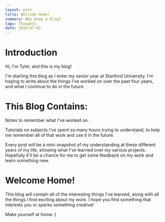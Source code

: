 ```yaml
---
layout: post
title: Welcome Home!
summary: Why keep a blog?
tags: Thoughts
date: 2019-07-01
---
```

# Introduction
Hi, I'm Tyler, and this is my blog!

I'm starting this blog as I enter my senior year at Stanford University. I'm hoping to write about the things I've worked on over the past four years, and what I continue to do in the future.

# This Blog Contains:
Notes to remember what I've worked on.

Tutorials on subjects I've spent so many hours trying to understand, to help me remember all of that work and use it in the future.

Every post will be a mini-snapshot of my understanding at these different years of my life, showing what I've learned over my various projects. Hopefully it'll be a chance for me to get some feedback on my work and learn something new.

# Welcome Home!

This blog will contain all of the interesting things I've learned, along with all the things I find exciting about my work. I hope you find something that interests you or sparks something creative!

Make yourself at home :)
